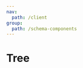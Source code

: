 ```yaml
---
nav:
  path: /client
group:
  path: /schema-components
---
```


# Tree

<code src="./demos/demo1.tsx" />
